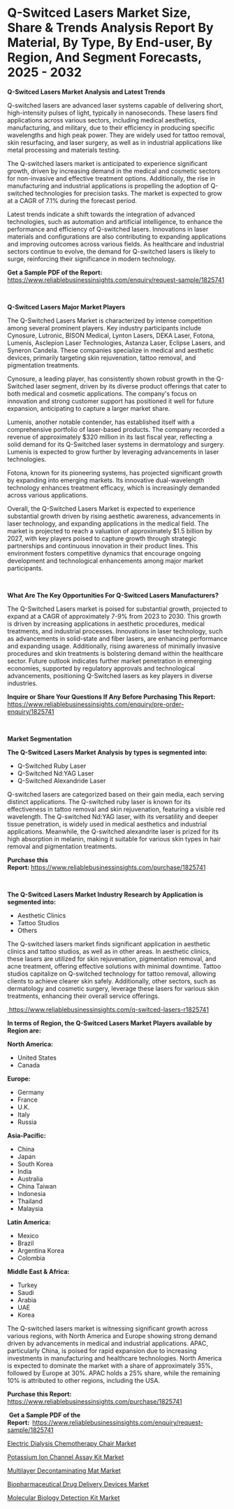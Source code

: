 <p><h1>Q-Switced Lasers Market Size, Share & Trends Analysis Report By Material, By Type, By End-user, By Region, And Segment Forecasts, 2025 - 2032</h1></p><p><strong>Q-Switced Lasers Market Analysis and Latest Trends</strong></p>
<p><p>Q-switched lasers are advanced laser systems capable of delivering short, high-intensity pulses of light, typically in nanoseconds. These lasers find applications across various sectors, including medical aesthetics, manufacturing, and military, due to their efficiency in producing specific wavelengths and high peak power. They are widely used for tattoo removal, skin resurfacing, and laser surgery, as well as in industrial applications like metal processing and materials testing.</p><p>The Q-switched lasers market is anticipated to experience significant growth, driven by increasing demand in the medical and cosmetic sectors for non-invasive and effective treatment options. Additionally, the rise in manufacturing and industrial applications is propelling the adoption of Q-switched technologies for precision tasks. The market is expected to grow at a CAGR of 7.1% during the forecast period.</p><p>Latest trends indicate a shift towards the integration of advanced technologies, such as automation and artificial intelligence, to enhance the performance and efficiency of Q-switched lasers. Innovations in laser materials and configurations are also contributing to expanding applications and improving outcomes across various fields. As healthcare and industrial sectors continue to evolve, the demand for Q-switched lasers is likely to surge, reinforcing their significance in modern technology.</p></p>
<p><strong>Get a Sample PDF of the Report:&nbsp;</strong> <a href="https://www.reliablebusinessinsights.com/enquiry/request-sample/1825741?utm_campaign=100&utm_medium=2&utm_source=Github&utm_content=ia&utm_term=05032025&utm_id=q-switced-lasers">https://www.reliablebusinessinsights.com/enquiry/request-sample/1825741</a></p>
<p>&nbsp;</p>
<p><strong>Q-Switced Lasers Major Market Players</strong></p>
<p><p>The Q-Switched Lasers Market is characterized by intense competition among several prominent players. Key industry participants include Cynosure, Lutronic, BISON Medical, Lynton Lasers, DEKA Laser, Fotona, Lumenis, Asclepion Laser Technologies, Astanza Laser, Eclipse Lasers, and Syneron Candela. These companies specialize in medical and aesthetic devices, primarily targeting skin rejuvenation, tattoo removal, and pigmentation treatments.</p><p>Cynosure, a leading player, has consistently shown robust growth in the Q-Switched laser segment, driven by its diverse product offerings that cater to both medical and cosmetic applications. The company's focus on innovation and strong customer support has positioned it well for future expansion, anticipating to capture a larger market share.</p><p>Lumenis, another notable contender, has established itself with a comprehensive portfolio of laser-based products. The company recorded a revenue of approximately $320 million in its last fiscal year, reflecting a solid demand for its Q-Switched laser systems in dermatology and surgery. Lumenis is expected to grow further by leveraging advancements in laser technologies.</p><p>Fotona, known for its pioneering systems, has projected significant growth by expanding into emerging markets. Its innovative dual-wavelength technology enhances treatment efficacy, which is increasingly demanded across various applications.</p><p>Overall, the Q-Switched Lasers Market is expected to experience substantial growth driven by rising aesthetic awareness, advancements in laser technology, and expanding applications in the medical field. The market is projected to reach a valuation of approximately $1.5 billion by 2027, with key players poised to capture growth through strategic partnerships and continuous innovation in their product lines. This environment fosters competitive dynamics that encourage ongoing development and technological enhancements among major market participants.</p></p>
<p>&nbsp;</p>
<p><strong>What Are The Key Opportunities For Q-Switced Lasers Manufacturers?</strong></p>
<p><p>The Q-Switched Lasers market is poised for substantial growth, projected to expand at a CAGR of approximately 7-9% from 2023 to 2030. This growth is driven by increasing applications in aesthetic procedures, medical treatments, and industrial processes. Innovations in laser technology, such as advancements in solid-state and fiber lasers, are enhancing performance and expanding usage. Additionally, rising awareness of minimally invasive procedures and skin treatments is bolstering demand within the healthcare sector. Future outlook indicates further market penetration in emerging economies, supported by regulatory approvals and technological advancements, positioning Q-Switched lasers as key players in diverse industries.</p></p>
<p><strong>Inquire or Share Your Questions If Any Before Purchasing This Report:</strong> <a href="https://www.reliablebusinessinsights.com/enquiry/pre-order-enquiry/1825741?utm_campaign=100&utm_medium=2&utm_source=Github&utm_content=ia&utm_term=05032025&utm_id=q-switced-lasers">https://www.reliablebusinessinsights.com/enquiry/pre-order-enquiry/1825741</a></p>
<p>&nbsp;</p>
<p><strong>Market Segmentation</strong></p>
<p><strong>The Q-Switced Lasers Market Analysis by types is segmented into:</strong></p>
<p><ul><li>Q-Switched Ruby Laser</li><li>Q-Switched Nd:YAG Laser</li><li>Q-Switched Alexandride Laser</li></ul></p>
<p><p>Q-switched lasers are categorized based on their gain media, each serving distinct applications. The Q-switched ruby laser is known for its effectiveness in tattoo removal and skin rejuvenation, featuring a visible red wavelength. The Q-switched Nd:YAG laser, with its versatility and deeper tissue penetration, is widely used in medical aesthetics and industrial applications. Meanwhile, the Q-switched alexandrite laser is prized for its high absorption in melanin, making it suitable for various skin types in hair removal and pigmentation treatments.</p></p>
<p><strong>Purchase this Report:&nbsp;</strong><a href="https://www.reliablebusinessinsights.com/purchase/1825741?utm_campaign=100&utm_medium=2&utm_source=Github&utm_content=ia&utm_term=05032025&utm_id=q-switced-lasers">https://www.reliablebusinessinsights.com/purchase/1825741</a></p>
<p>&nbsp;</p>
<p><strong>The Q-Switced Lasers Market Industry Research by Application is segmented into:</strong></p>
<p><ul><li>Aesthetic Clinics</li><li>Tattoo Studios</li><li>Others</li></ul></p>
<p><p>The Q-switched lasers market finds significant application in aesthetic clinics and tattoo studios, as well as in other areas. In aesthetic clinics, these lasers are utilized for skin rejuvenation, pigmentation removal, and acne treatment, offering effective solutions with minimal downtime. Tattoo studios capitalize on Q-switched technology for tattoo removal, allowing clients to achieve clearer skin safely. Additionally, other sectors, such as dermatology and cosmetic surgery, leverage these lasers for various skin treatments, enhancing their overall service offerings.</p></p>
<p><a href="https://www.reliablebusinessinsights.com/q-switced-lasers-r1825741?utm_campaign=100&utm_medium=2&utm_source=Github&utm_content=ia&utm_term=05032025&utm_id=q-switced-lasers">&nbsp;https://www.reliablebusinessinsights.com/q-switced-lasers-r1825741</a></p>
<p><strong>In terms of Region, the Q-Switced Lasers Market Players available by Region are:</strong></p>
<p>
    <p> <strong> North America: </strong>
        <ul>
            <li>United States</li>
            <li>Canada</li>
        </ul>
        </p> 
    <p> <strong> Europe: </strong>
        <ul>
            <li>Germany</li>
            <li>France</li>
            <li>U.K.</li>
            <li>Italy</li>
            <li>Russia</li>
        </ul>
        </p> 
    <p> <strong> Asia-Pacific: </strong>
        <ul>
            <li>China</li>
            <li>Japan</li>
            <li>South Korea</li>
            <li>India</li>
            <li>Australia</li>
            <li>China Taiwan</li>
            <li>Indonesia</li>
            <li>Thailand</li>
            <li>Malaysia</li>
        </ul>
        </p> 
    <p> <strong> Latin America: </strong>
        <ul>
            <li>Mexico</li>
            <li>Brazil</li>
            <li>Argentina Korea</li>
            <li>Colombia</li>
        </ul>
        </p> 
    <p> <strong> Middle East & Africa: </strong>
        <ul>
            <li>Turkey</li>
            <li>Saudi</li>
            <li>Arabia</li>
            <li>UAE</li>
            <li>Korea</li>
        </ul>
    </p>
    </p>
<p><p>The Q-switched lasers market is witnessing significant growth across various regions, with North America and Europe showing strong demand driven by advancements in medical and industrial applications. APAC, particularly China, is poised for rapid expansion due to increasing investments in manufacturing and healthcare technologies. North America is expected to dominate the market with a share of approximately 35%, followed by Europe at 30%. APAC holds a 25% share, while the remaining 10% is attributed to other regions, including the USA.</p></p>
<p><strong>Purchase this Report: </strong><a href="https://www.reliablebusinessinsights.com/purchase/1825741?utm_campaign=100&utm_medium=2&utm_source=Github&utm_content=ia&utm_term=05032025&utm_id=q-switced-lasers">https://www.reliablebusinessinsights.com/purchase/1825741</a></p>
<p>&nbsp;<strong>Get a Sample PDF of the Report:&nbsp;&nbsp;</strong><a href="https://www.reliablebusinessinsights.com/enquiry/request-sample/1825741?utm_campaign=100&utm_medium=2&utm_source=Github&utm_content=ia&utm_term=05032025&utm_id=q-switced-lasers">https://www.reliablebusinessinsights.com/enquiry/request-sample/1825741</a></p>
<p><strong></strong></p>
<p><p><a href="https://github.com/iperitvik8/Market-Research-Report-List-1/blob/main/electric-dialysis-chemotherapy-chair-market.md?utm_campaign=100&utm_medium=2&utm_source=Github&utm_content=ia&utm_term=05032025&utm_id=q-switced-lasers">Electric Dialysis Chemotherapy Chair Market</a></p><p><a href="https://github.com/frodanlert/Market-Research-Report-List-1/blob/main/potassium-ion-channel-assay-kit-market.md?utm_campaign=100&utm_medium=2&utm_source=Github&utm_content=ia&utm_term=05032025&utm_id=q-switced-lasers">Potassium Ion Channel Assay Kit Market</a></p><p><a href="https://github.com/ilanarohalgh/Market-Research-Report-List-1/blob/main/multilayer-decontaminating-mat-market.md?utm_campaign=100&utm_medium=2&utm_source=Github&utm_content=ia&utm_term=05032025&utm_id=q-switced-lasers">Multilayer Decontaminating Mat Market</a></p><p><a href="https://github.com/snaikraso/Market-Research-Report-List-1/blob/main/biopharmaceutical-drug-delivery-devices-market.md?utm_campaign=100&utm_medium=2&utm_source=Github&utm_content=ia&utm_term=05032025&utm_id=q-switced-lasers">Biopharmaceutical Drug Delivery Devices Market</a></p><p><a href="https://github.com/kadutjoelly83/Market-Research-Report-List-1/blob/main/molecular-biology-detection-kit-market.md?utm_campaign=100&utm_medium=2&utm_source=Github&utm_content=ia&utm_term=05032025&utm_id=q-switced-lasers">Molecular Biology Detection Kit Market</a></p></p>